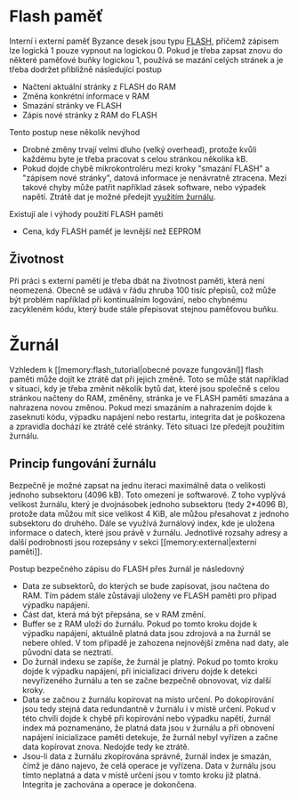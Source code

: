 # Flash paměť

Interní i externí paměť Byzance desek jsou typu [FLASH](https://cs.wikipedia.org/wiki/Flash_paměť), přičemž zápisem lze logická 1 pouze vypnout na logickou 0. Pokud je třeba zapsat znovu do některé paměťové buňky logickou 1, používá se mazání celých stránek a je třeba dodržet přibližně následující postup

* Načtení aktuální stránky z FLASH do RAM
* Změna konkrétní informace v RAM
* Smazání stránky ve FLASH
* Zápis nové stránky z RAM do FLASH

Tento postup nese několik nevýhod

* Drobné změny trvají velmi dluho \(velký overhead\), protože kvůli každému byte je třeba pracovat s celou stránkou několika kB.
* Pokud dojde chybě mikrokontroléru mezi kroky "smazání FLASH" a "zápisem nové stránky", datová informace je nenávratně ztracena. Mezi takové chyby může patřit například zásek software, nebo výpadek napětí. Ztrátě dat je možné předejít [využitím žurnálu](/byzance_documentation/hardware_intro/obecne/flash-pamet/zurnal.md).

Existují ale i výhody použití FLASH paměti

* Cena, kdy FLASH paměť je levnější než EEPROM

## Životnost

Při práci s externí pamětí je třeba dbát na životnost paměti, která není neomezená. Obecně se udává v řádu zhruba 100 tisíc přepisů, což může být problém například při kontinuálním logování, nebo chybnému zacykleném kódu, který bude stále přepisovat stejnou paměťovou buňku.

# Žurnál

Vzhledem k \[\[memory:flash\_tutorial\|obecné povaze fungování\]\] flash paměti může dojít ke ztrátě dat při jejich změně. Toto se může stát například v situaci, kdy je třeba změnit několik bytů dat, které jsou společně s celou stránkou načteny do RAM, změněny, stránka je ve FLASH paměti smazána a nahrazena novou změnou. Pokud mezi smazáním a nahrazením dojde k zaseknutí kódu, výpadku napájení nebo restartu, integrita dat je poškozena a zpravidla dochází ke ztrátě celé stránky. Této situaci lze předejít použitím žurnálu.

## Princip fungování žurnálu

Bezpečně je možné zapsat na jednu iteraci maximálně data o velikosti jednoho subsektoru \(4096 kB\). Toto omezení je softwarové. Z toho vyplývá velikost žurnálu, který je dvojnásobek jednoho subsektoru \(tedy 2\*4096 B\), protože data můžou mít sice velikost 4 KiB, ale můžou přesahovat z jednoho subsektoru do druhého. Dále se využívá žurnálový index, kde je uložena  informace o datech, které jsou právě v žurnálu. Jednotlivé rozsahy adresy a další podrobnosti jsou rozepsány v sekci \[\[memory:external\|externí paměti\]\].

Postup bezpečného zápisu do FLASH přes žurnál je následovný

* Data ze subsektorů, do kterých se bude zapisovat, jsou načtena do RAM. Tím pádem stále zůstávají uloženy ve FLASH paměti pro případ výpadku napájení.
* Část dat, která má být přepsána, se v RAM změní.
* Buffer se z RAM uloží do žurnálu. Pokud po tomto kroku dojde k výpadku napájení, aktuálně platná data jsou zdrojová a na žurnál se nebere ohled. V tom případě je zahozena nejnovější změna nad daty, ale původní data se neztratí.
* Do žurnál indexu se zapíše, že žurnál je platný. Pokud po tomto kroku dojde k výpadku napájení, při inicializaci driveru dojde k detekci nevyřízeného žurnálu a ten se začne bezpečně obnovovat, viz další kroky.
* Data se začnou z žurnálu kopírovat na místo určení. Po dokopírování jsou tedy stejná data redundantně v žurnálu i v místě určení. Pokud v této chvíli dojde k chybě při kopírování nebo výpadku napětí, žurnál index má poznamenáno, že platná data jsou v žurnálu a při obnovení napájení inicializace paměti detekuje, že žurnál nebyl vyřízen a začne data kopírovat znova. Nedojde tedy ke ztrátě.
* Jsou-li data z žurnálu zkopírována správně, žurnál index je smazán, čímž je dáno najevo, že celá operace je vyřízena. Data v žurnálu jsou tímto neplatná a data v místě určení jsou v tomto kroku již platná. Integrita je zachována a operace je dokončena.



